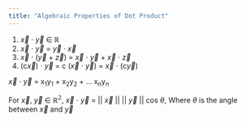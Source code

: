 ```yaml
---
title: "Algebraic Properties of Dot Product"
---
```


1. $\vec{x}$ $\cdot$ $\vec{y}$ $\in$ $\mathbb{R}$
2. $\vec{x}$ $\cdot$ $\vec{y}$ = $\vec{y}$ $\cdot$ $\vec{x}$
3. $\vec{x}$ $\cdot$ ($\vec{y}$ + $\vec{z}$) = $\vec{x}$ $\cdot$ $\vec{y}$ + $\vec{x}$ $\cdot$ $\vec{z}$
4. (c$\vec{x}$) $\cdot$ $\vec{y}$ = c ($\vec{x}$ $\cdot$ $\vec{y}$) = $\vec{x}$ $\cdot$ (c$\vec{y}$)

$\vec{x}$ $\cdot$ $\vec{y}$ = x$_1$y$_1$ + x$_2$y$_2$ + ... x$_n$y$_n$

For $\vec{x}$, $\vec{y}$ $\in$ $\mathbb{R^2}$, $\vec{x}$ $\cdot$ $\vec{y}$ = || $\vec{x}$ || || $\vec{y}$ || cos $\theta$, Where $\theta$ is the angle between $\vec{x}$ and $\vec{y}$

